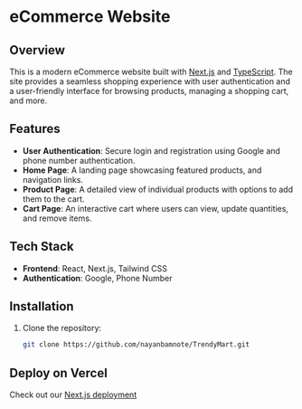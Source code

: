 # eCommerce Website

## Overview

This is a modern eCommerce website built with [Next.js](https://nextjs.org/) and [TypeScript](https://www.typescriptlang.org/). The site provides a seamless shopping experience with user authentication and a user-friendly interface for browsing products, managing a shopping cart, and more.

## Features

- **User Authentication**: Secure login and registration using Google and phone number authentication.
- **Home Page**: A landing page showcasing featured products, and navigation links.
- **Product Page**: A detailed view of individual products with options to add them to the cart.
- **Cart Page**: An interactive cart where users can view, update quantities, and remove items.

## Tech Stack

- **Frontend**: React, Next.js, Tailwind CSS
- **Authentication**: Google, Phone Number

## Installation

1. Clone the repository:
   ```bash
   git clone https://github.com/nayanbamnote/TrendyMart.git

## Deploy on Vercel

Check out our [Next.js deployment](https://trendy-mart-pi.vercel.app/)
